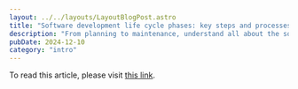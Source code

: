 ```yaml
---
layout: ../../layouts/LayoutBlogPost.astro
title: "Software development life cycle phases: key steps and processes"
description: "From planning to maintenance, understand all about the software development life cycle phases and learn to navigate the development process to success."
pubDate: 2024-12-10
category: "intro"
---
```

To read this article, please visit [this link](https://vanguard-x.com/software-development/software-development-life-cycle-phases/).


<!-- ---
layout: ../../layouts/LayoutBlogPost.astro
title: "Hello, World"
description: "this is a post example"
pubDate: 2023-01-21
category: "intro"
---

# Hi there!

This Markdown file creates a page at `your-domain.com/post1/`

It probably isn't styled much, but Markdown does support:

- **bold** and _italics._
- lists
- [links](https://astro.build)
- and more! -->
